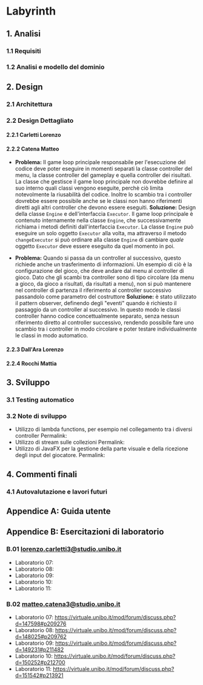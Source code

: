 # Labyrinth

## 1. Analisi
### 1.1 Requisiti
### 1.2 Analisi e modello del dominio

## 2. Design
### 2.1 Architettura
### 2.2 Design Dettagliato
#### 2.2.1 Carletti Lorenzo
#### 2.2.2 Catena Matteo
- **Problema:** Il game loop principale responsabile per l'esecuzione del codice deve poter eseguire in momenti separati la classe controller del menu, la classe controller del gameplay e quella controller dei risultati.
La classe che gestisce il game loop principale non dovrebbe definire al suo interno quali classi vengono eseguite, perchè ciò limita notevolmente la riusabilità del codice.
Inoltre lo scambio tra i controller dovrebbe essere possibile anche se le classi non hanno riferimenti diretti agli altri controller che devono essere eseguiti.
**Soluzione:** Design della classe `Engine` e dell'interfaccia `Executor`.
Il game loop principale è contenuto internamente nella classe `Engine`, che successivamente richiama i metodi definiti dall'interfaccia `Executor`.
La classe `Engine` può eseguire un solo oggetto `Executor` alla volta, ma attraverso il metodo `changeExecutor` si può ordinare alla classe `Engine` di cambiare *quale* oggetto `Executor` deve essere eseguito da quel momento in poi.

- **Problema:** Quando si passa da un controller al successivo, questo richiede anche un trasferimento di informazioni. Un esempio di ciò è la configurazione del gioco, che deve andare dal menu al controller di gioco.
Dato che gli scambi tra controller sono di tipo circolare (da menu a gioco, da gioco a risultati, da risultati a menu), non si può mantenere nel controller di partenza il riferimento al controller successivo passandolo come parametro del costruttore
**Soluzione:** è stato utilizzato il pattern observer, definendo degli "eventi" quando è richiesto il passaggio da un controller al successivo.
In questo modo le classi controller hanno codice concettualmente separato, senza nessun riferimento diretto al controller successivo, rendendo possibile fare uno scambio tra i controller in modo circolare e poter testare individualmente le classi in modo automatico.

#### 2.2.3 Dall'Ara Lorenzo
#### 2.2.4 Rocchi Mattia

## 3. Sviluppo
### 3.1 Testing automatico
### 3.2 Note di sviluppo
- Utilizzo di lambda functions, per esempio nel collegamento tra i diversi controller
Permalink:
- Utilizzo di stream sulle collezioni
Permalink:
- Utilizzo di JavaFX per la gestione della parte visuale e della ricezione degli input del giocatore.
Permalink:

## 4. Commenti finali
### 4.1 Autovalutazione e lavori futuri

## Appendice A: Guida utente

## Appendice B: Esercitazioni di laboratorio
### B.01 lorenzo.carletti3@studio.unibo.it
- Laboratorio 07:
- Laboratorio 08:
- Laboratorio 09:
- Laboratorio 10:
- Laboratorio 11:
### B.02 matteo.catena3@studio.unibo.it
- Laboratorio 07: https://virtuale.unibo.it/mod/forum/discuss.php?d=147598#p209276
- Laboratorio 08: https://virtuale.unibo.it/mod/forum/discuss.php?d=148025#p209762
- Laboratorio 09: https://virtuale.unibo.it/mod/forum/discuss.php?d=149231#p211482
- Laboratorio 10: https://virtuale.unibo.it/mod/forum/discuss.php?d=150252#p212700
- Laboratorio 11: https://virtuale.unibo.it/mod/forum/discuss.php?d=151542#p213921


